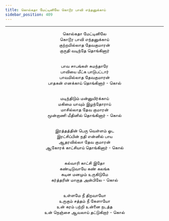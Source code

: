 ```yaml
---
title: கொல்கதா மேட்டினிலே கொடூர பாவி எந்தனுக்காய்
sidebar_position: 409
---
```


---
<center>
கொல்கதா மேட்டினிலே<br/>
கொடூர பாவி எந்தனுக்காய்<br/>
குற்றமில்லாத தேவகுமாரன்<br/>
குருதி வடிந்தே தொங்கினார்<br/><br/>

பாவ சாபங்கள் சுமந்தாரே<br/>
பாவியை மீட்க பாடுபட்டார்<br/>
பாவமில்லாத தேவகுமாரன்<br/>
பாதகன் எனக்காய் தொங்கினார்                - கொல்<br/><br/>

மடிந்திடும் மன்னுயிர்க்காய்<br/>
மகிமை யாவும் இழந்தோராய்<br/>
மாசில்லாத தேவ குமாரன்<br/>
மூன்றாணி மீதினில் தொங்கினார்                - கொல்<br/><br/>

இரத்தத்தின் பெரு வெள்ளம் ஓட<br/>
இரட்சிப்பின் நதி என்னில் பாய<br/>
ஆதரவில்லா தேவ குமாரன்<br/>
ஆகோரக் காட்சியாய் தொங்கினார்            - கொல்<br/><br/>

கல்வாரி காட்சி இதோ<br/>
கண்டிடுவாயே கண் கலங்க<br/>
கடின மனமும் உருகிடுமே<br/>
கர்த்தரின் மாறாத அன்பிலே                - கொல்<br/><br/>

உள்ளமே நீ திறவாயோ<br/>
உருகும் சத்தம் நீ கேளாயோ<br/>
உன் கரம் பற்றி உன்னை நடத்த<br/>
உன் நெஞ்சை ஆவலாய் தட்டுகிறார்            - கொல்
</center>